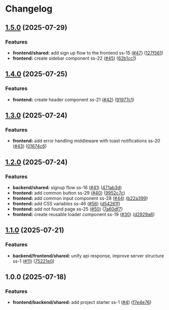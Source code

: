 # Changelog

## [1.5.0](https://github.com/BinaryStudioAcademy/bsa-2025-smartscapes/compare/frontend-v1.4.0...frontend-v1.5.0) (2025-07-29)


### Features

* **frontend/shared:** add sign up flow to the frontend ss-15 ([#47](https://github.com/BinaryStudioAcademy/bsa-2025-smartscapes/issues/47)) ([127f561](https://github.com/BinaryStudioAcademy/bsa-2025-smartscapes/commit/127f5610808e212cc051b5c12882d2a5bbc1b85c))
* **frontend:** create sidebar component ss-22 ([#45](https://github.com/BinaryStudioAcademy/bsa-2025-smartscapes/issues/45)) ([62b1cc1](https://github.com/BinaryStudioAcademy/bsa-2025-smartscapes/commit/62b1cc16e260ce456550ea9735380e087d8411eb))

## [1.4.0](https://github.com/BinaryStudioAcademy/bsa-2025-smartscapes/compare/frontend-v1.3.0...frontend-v1.4.0) (2025-07-25)


### Features

* **frontend:** create header component ss-21 ([#42](https://github.com/BinaryStudioAcademy/bsa-2025-smartscapes/issues/42)) ([91977c1](https://github.com/BinaryStudioAcademy/bsa-2025-smartscapes/commit/91977c13bf49d909ecfaf73d3d7bff85a7633e64))

## [1.3.0](https://github.com/BinaryStudioAcademy/bsa-2025-smartscapes/compare/frontend-v1.2.0...frontend-v1.3.0) (2025-07-24)


### Features

* **frontend:** add error handling middleware with toast notifications ss-20 ([#43](https://github.com/BinaryStudioAcademy/bsa-2025-smartscapes/issues/43)) ([01674c6](https://github.com/BinaryStudioAcademy/bsa-2025-smartscapes/commit/01674c6f4d77c674c16a94b58e7a2c01b38263da))

## [1.2.0](https://github.com/BinaryStudioAcademy/bsa-2025-smartscapes/compare/frontend-v1.1.0...frontend-v1.2.0) (2025-07-24)


### Features

* **backend/shared:** signup flow ss-16 ([#41](https://github.com/BinaryStudioAcademy/bsa-2025-smartscapes/issues/41)) ([471ab3d](https://github.com/BinaryStudioAcademy/bsa-2025-smartscapes/commit/471ab3da2a672b4aa75219edf7e5329fd9af3ded))
* **frontend:** add common button ss-29 ([#40](https://github.com/BinaryStudioAcademy/bsa-2025-smartscapes/issues/40)) ([9952c7c](https://github.com/BinaryStudioAcademy/bsa-2025-smartscapes/commit/9952c7c7db1824975beecf960a4e4d81ce17dda1))
* **frontend:** add common input component ss-28 ([#44](https://github.com/BinaryStudioAcademy/bsa-2025-smartscapes/issues/44)) ([b22a399](https://github.com/BinaryStudioAcademy/bsa-2025-smartscapes/commit/b22a399f664f7696af6d773342179bce2e4acb77))
* **frontend:** add CSS variables ss-46 ([#56](https://github.com/BinaryStudioAcademy/bsa-2025-smartscapes/issues/56)) ([d54261f](https://github.com/BinaryStudioAcademy/bsa-2025-smartscapes/commit/d54261f0ee0f318ed4a92a8be47a16ce281d80d6))
* **frontend:** add not found page ss-25 ([#50](https://github.com/BinaryStudioAcademy/bsa-2025-smartscapes/issues/50)) ([7a60df7](https://github.com/BinaryStudioAcademy/bsa-2025-smartscapes/commit/7a60df798f3753962ec5d6691521c6ab13a3a26c))
* **frontend:** create reusable loader component ss-19 ([#30](https://github.com/BinaryStudioAcademy/bsa-2025-smartscapes/issues/30)) ([d2929a6](https://github.com/BinaryStudioAcademy/bsa-2025-smartscapes/commit/d2929a60ec693e5e949f7fc2359a8487a8dd2ac0))

## [1.1.0](https://github.com/BinaryStudioAcademy/bsa-2025-smartscapes/compare/frontend-v1.0.0...frontend-v1.1.0) (2025-07-21)

### Features

- **backend/frontend/shared:** unify api response, improve server structure ss-1 ([#11](https://github.com/BinaryStudioAcademy/bsa-2025-smartscapes/issues/11)) ([75221e0](https://github.com/BinaryStudioAcademy/bsa-2025-smartscapes/commit/75221e0a432d1480fa5c5e6647e359a0f51dc1de))

## 1.0.0 (2025-07-18)

### Features

- **frontend/backend/shared:** add project starter ss-1 ([#4](https://github.com/BinaryStudioAcademy/bsa-2025-smartscapes/issues/4)) ([f7e4e76](https://github.com/BinaryStudioAcademy/bsa-2025-smartscapes/commit/f7e4e76eda8edf3619b45d3b604587dd1407296c))
